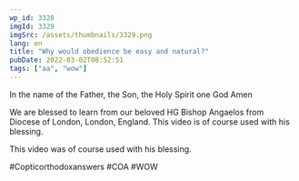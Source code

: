 ```yaml
---
wp_id: 3328
imgId: 3329
imgSrc: /assets/thumbnails/3329.png
lang: en
title: "Why would obedience be easy and natural?"
pubDate: 2022-03-02T08:52:51
tags: ["aa", "wow"]
---
```

<!-- page: 6 -->

<p>In the name of the Father, the Son, the Holy Spirit one God Amen</p>
<p>We are blessed to learn from our beloved HG Bishop Angaelos from Diocese of London, London, England. This video is of course used with his blessing.</p>
<p>This video was of course used with his blessing.</p>
<p>#Copticorthodoxanswers #COA #WOW</p>
